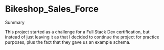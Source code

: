 # Bikeshop_Sales_Force

Summary 

This project started as a challenge for a Full Stack Dev certification, but instead of just leaving it as that I decided to continue the project for practice purposes, plus the fact that they gave us an example schema. 
